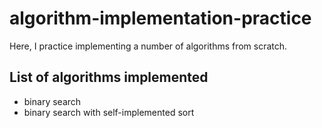 # algorithm-implementation-practice
Here, I practice implementing a number of algorithms from scratch.

## List of algorithms implemented

- binary search
- binary search with self-implemented sort
